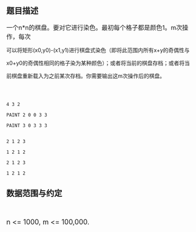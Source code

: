## 题目描述

<p><span style="font-size: medium">一个n*n的棋盘。要对它进行染色。最初每个格子都是颜色1。m次操作，每次<br>
   可以将矩形(x0,y0)-(x1,y1)进行棋盘式染色（即将此范围内所有x+y的奇偶性与<br>
   x0+y0的奇偶性相同的格子染为某种颜色）；或者将当前的棋盘存档；或者将当<br>
   前棋盘重新载入为之前某次存档。你需要输出这m次操作后的棋盘。 <br>
    </span></p>

```input1
4 3 2
PAINT 2 0 0 3 3
PAINT 3 0 3 3 3
```
```output1
2 1 2 3
1 2 1 2
2 1 2 3
1 2 1 2
```
## 数据范围与约定

<p><br><br><font size="4">n <= 1000, m <= 100,000. <br><br>
    </font></p>

